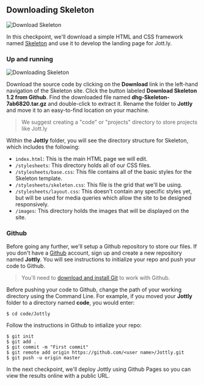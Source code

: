## Downloading Skeleton

![Download Skeleton](http://cl.ly/WEym/01-skeleton.png)

In this checkpoint, we'll download a simple HTML and CSS framework named [Skeleton](http://www.getskeleton.com/) and use it to develop the landing page for Jott.ly.

### Up and running

![Downloading Skeleton](http://cl.ly/WKiD/download-skeleton.gif)

Download the source code by clicking on the **Download** link in the left-hand navigation of the Skeleton site. Click the button labeled **Download Skeleton 1.2 from Github**. Find the downloaded file named **dhg-Skeleton-7ab6820.tar.gz** and double-click to extract it. Rename the folder to **Jottly** and move it to an easy-to-find location on your machine.

> We suggest creating a "code" or "projects" directory to store projects like Jott.ly

Within the **Jottly** folder, you will see the directory structure for Skeleton, which includes the following:

* `index.html`: This is the main HTML page we will edit.
* `/stylesheets`: This directory holds all of our CSS files.
* `/stylesheets/base.css`: This file contains all of the basic styles for the Skeleton template.
* `/stylesheets/skeleton.css`: This file is the grid that we'll be using.
* `/stylesheets/layout.css`: This doesn't contain any specific styles yet, but will be used for media queries which allow the site to be designed responsively.
* `/images`: This directory holds the images that will be displayed on the site.

### Github

Before going any further, we'll setup a Github repository to store our files. If you don't have a [Github](https://github.com/) account, sign up and create a new repository named **Jottly**. You will see instructions to initialize your repo and push your code to Github.

> You'll need to [download and install Git](http://git-scm.com/downloads) to work with Github.

Before pushing your code to Github, change the path of your working directory using the Command Line. For example, if you moved your **Jottly** folder to a directory named **code**, you would enter:

```bash(Terminal)
$ cd code/Jottly
```

Follow the instructions in Github to intialize your repo:

```bash(Terminal)
$ git init
$ git add .
$ git commit -m "First commit"
$ git remote add origin https://github.com/<user name>/Jottly.git
$ git push -u origin master
```

In the next checkpoint, we'll deploy Jottly using Github Pages so you can view the results online with a public URL.
